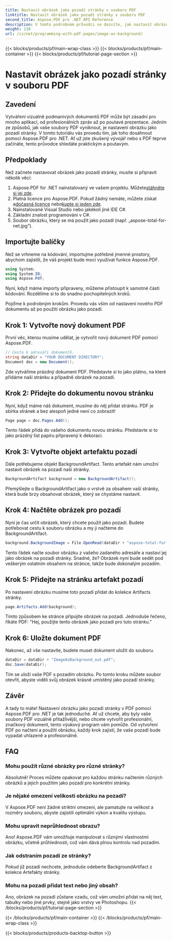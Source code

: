 ```yaml
---
title: Nastavit obrázek jako pozadí stránky v souboru PDF
linktitle: Nastavit obrázek jako pozadí stránky v souboru PDF
second_title: Aspose.PDF pro .NET API Reference
description: V tomto podrobném průvodci se dozvíte, jak nastavit obrázek jako pozadí stránky v PDF pomocí Aspose.PDF for .NET. Vytvářejte profesionální, vizuálně přitažlivé dokumenty.
weight: 110
url: /cs/net/programming-with-pdf-pages/image-as-background/
---
```


{{< blocks/products/pf/main-wrap-class >}}
{{< blocks/products/pf/main-container >}}
{{< blocks/products/pf/tutorial-page-section >}}

# Nastavit obrázek jako pozadí stránky v souboru PDF

## Zavedení

Vytváření vizuálně podmanivých dokumentů PDF může být zásadní pro mnoho aplikací, od profesionálních zpráv až po poutavé prezentace. Jedním ze způsobů, jak vaše soubory PDF vyniknout, je nastavení obrázku jako pozadí stránky. V tomto tutoriálu vás provedu tím, jak toho dosáhnout pomocí Aspose.PDF pro .NET. Ať už jste zkušený vývojář nebo s PDF teprve začínáte, tento průvodce shledáte praktickým a poutavým.

## Předpoklady

Než začnete nastavovat obrázek jako pozadí stránky, musíte si připravit několik věcí:

1.  Aspose.PDF for .NET nainstalovaný ve vašem projektu. Můžete[stáhněte si jej zde](https://releases.aspose.com/pdf/net/).
2.  Platná licence pro Aspose.PDF. Pokud žádný nemáte, můžete získat a[dočasná licence](https://purchase.aspose.com/temporary-license/) nebo[kupte si jeden zde](https://purchase.aspose.com/buy).
3. Nainstalované Visual Studio nebo jakékoli jiné IDE C#.
4. Základní znalost programování v C#.
5. Soubor obrázku, který se má použít jako pozadí (např. „aspose-total-for-net.jpg“).

## Importujte balíčky

Než se vrhneme na kódování, importujme potřebné jmenné prostory, abychom zajistili, že váš projekt bude moci využívat funkce Aspose.PDF.

```csharp
using System;
using System.IO;
using Aspose.Pdf;
```

Nyní, když máme importy připraveny, můžeme přistoupit k samotné části kódování. Rozdělíme si to do snadno pochopitelných kroků.

Pojďme k podrobným krokům. Provedu vás vším od nastavení nového PDF dokumentu až po použití obrázku jako pozadí.

## Krok 1: Vytvořte nový dokument PDF

První věc, kterou musíme udělat, je vytvořit nový dokument PDF pomocí Aspose.PDF.

```csharp
// Cesta k adresáři dokumentů.
string dataDir = "YOUR DOCUMENT DIRECTORY";
Document doc = new Document();
```

Zde vytváříme prázdný dokument PDF. Představte si to jako plátno, na které přidáme naši stránku a případně obrázek na pozadí.

## Krok 2: Přidejte do dokumentu novou stránku

Nyní, když máme náš dokument, musíme do něj přidat stránku. PDF je sbírka stránek a bez alespoň jedné není co zobrazit!

```csharp
Page page = doc.Pages.Add();
```

Tento řádek přidá do vašeho dokumentu novou stránku. Představte si to jako prázdný list papíru připravený k dekoraci.

## Krok 3: Vytvořte objekt artefaktu pozadí

Dále potřebujeme objekt BackgroundArtifact. Tento artefakt nám umožní nastavit obrázek na pozadí naší stránky.

```csharp
BackgroundArtifact background = new BackgroundArtifact();
```

Přemýšlejte o BackgroundArtifact jako o vrstvě za obsahem vaší stránky, která bude brzy obsahovat obrázek, který se chystáme nastavit.

## Krok 4: Načtěte obrázek pro pozadí

Nyní je čas určit obrázek, který chcete použít jako pozadí. Budete potřebovat cestu k souboru obrázku a my ji načteme do BackgroundArtifact.

```csharp
background.BackgroundImage = File.OpenRead(dataDir + "aspose-total-for-net.jpg");
```

Tento řádek načte soubor obrázku z vašeho zadaného adresáře a nastaví jej jako obrázek na pozadí stránky. Snadné, že? Obrázek nyní bude sedět pod veškerým ostatním obsahem na stránce, takže bude dokonalým pozadím.

## Krok 5: Přidejte na stránku artefakt pozadí

Po nastavení obrázku musíme toto pozadí přidat do kolekce Artifacts stránky.

```csharp
page.Artifacts.Add(background);
```

Tímto způsobem ke stránce připojíte obrázek na pozadí. Jednoduše řečeno, říkáte PDF: "Hej, použijte tento obrázek jako pozadí pro tuto stránku."

## Krok 6: Uložte dokument PDF

Nakonec, až vše nastavíte, budete muset dokument uložit do souboru.

```csharp
dataDir = dataDir + "ImageAsBackground_out.pdf";
doc.Save(dataDir);
```

Tím se uloží vaše PDF s pozadím obrázku. Po tomto kroku můžete soubor otevřít, abyste viděli svůj obrázek krásně umístěný jako pozadí stránky.

## Závěr

A tady to máte! Nastavení obrázku jako pozadí stránky v PDF pomocí Aspose.PDF pro .NET je tak jednoduché. Ať už chcete, aby byly vaše soubory PDF vizuálně přitažlivější, nebo chcete vytvořit profesionální, značkový dokument, tento výukový program vám pomůže. Od vytvoření PDF po načtení a použití obrázku, každý krok zajistí, že vaše pozadí bude vypadat uhlazeně a profesionálně.

## FAQ

### Mohu použít různé obrázky pro různé stránky?
Absolutně! Proces můžete opakovat pro každou stránku načtením různých obrázků a jejich použitím jako pozadí pro konkrétní stránky.

### Je nějaké omezení velikosti obrázku na pozadí?
V Aspose.PDF není žádné striktní omezení, ale pamatujte na velikost a rozměry souboru, abyste zajistili optimální výkon a kvalitu výstupu.

### Mohu upravit neprůhlednost obrazu?
Ano! Aspose.PDF vám umožňuje manipulovat s různými vlastnostmi obrázku, včetně průhlednosti, což vám dává plnou kontrolu nad pozadím.

### Jak odstraním pozadí ze stránky?
Pokud již pozadí nechcete, jednoduše odeberte BackgroundArtifact z kolekce Artefakty stránky.

### Mohu na pozadí přidat text nebo jiný obsah?
Ano, obrázek na pozadí zůstane vzadu, což vám umožní přidat na něj text, tabulky nebo jiné prvky, stejně jako vrstvy ve Photoshopu.
{{< /blocks/products/pf/tutorial-page-section >}}

{{< /blocks/products/pf/main-container >}}
{{< /blocks/products/pf/main-wrap-class >}}

{{< blocks/products/products-backtop-button >}}
